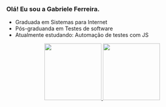 ### Olá! Eu sou a Gabriele Ferreira.

- Graduada em Sistemas para Internet
- Pós-graduanda em Testes de software 
- Atualmente estudando: Automação de testes com JS

<div align="center">
  <a href="https://github.com/mgabrielef">
  <img height="150em" src="https://github-readme-stats.vercel.app/api?username=mgabrielef&show_icons=true&theme=tokyonight&include_all_commits=true&count_private=true"/>
  <img height="150em" src="https://github-readme-stats.vercel.app/api/top-langs/?username=mgabrielef&layout=compact&langs_count=7&theme=tokyonight"/>
</div>

